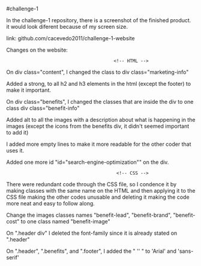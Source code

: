 #challenge-1

In the challenge-1 repository, there is a screenshot of the finished product.
it would look diferent because of my screen size.

link: github.com/cacevedo2011/challenge-1-website

Changes on the website:

                                            <!-- HTML -->

On div class="content", I changed the class to div class="marketing-info"

Added a strong, to all h2 and h3 elements in the html (except the footer) to make it important.

On div class="benefits", I changed the classes that are inside the div to one class div class="benefit-info" 

Added alt to all the images with a description about what is happening in the images (except the icons from the benefits div, it didn't seemed important to add it)

I added more empty lines to make it more readable for the other coder that uses it.

Added one more id "id="search-engine-optimization"" on the div.

                                             <!-- CSS -->

There were redundant code through the CSS file, so I condence it by making classes with the same name on the HTML and then applying it to the CSS file making the other codes unusable and deleting it making the code more neat and easy to follow along.

Change the images classes names "benefit-lead", "benefit-brand", "benefit-cost" to one class named "benefit-image"

On ".header div" I deleted the font-family since it is already stated on ".header"

On ".header", ".benefits", and ".footer", I added the " '' " to 'Arial' and 'sans-serif'
